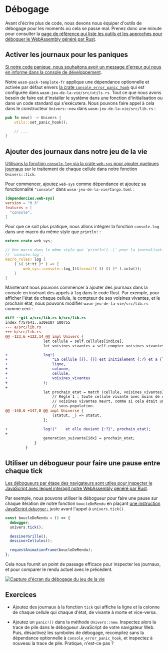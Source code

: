 <!--
# Debugging
-->

# Débogage

<!--
Before we write much more code, we will want to have some debugging tools in our
belt for when things go wrong. Take a moment to review the [reference page
listing tools and approaches available for debugging Rust-generated
WebAssembly][reference-debugging].
-->

Avant d'écrire plus de code, nous devons nous équiper d'outils de débogage pour
les moments où cela se passe mal. Prenez donc une minute pour consulter la [page
de référence qui liste les outils et les approches pour déboguer le WebAssembly
généré par Rust][reference-debugging].

<!--
[reference-debugging]: ../reference/debugging.html
-->

[reference-debugging]: reference/debugging.html

<!--
## Enable Logging for Panics
-->

## Activer les journaux pour les paniques

<!--
[If our code panics, we want informative error messages to appear in the
developer console.](../reference/debugging.html#logging-panics)
-->

[Si notre code panique, nous souhaitons avoir un message d'erreur qui nous en
informe dans la console de
développement](reference/debugging.html#journaliser-les-paniques).

<!--
Our `wasm-pack-template` comes with an optional, enabled-by-default dependency
on [the `console_error_panic_hook` crate][panic-hook] that is configured in
`wasm-game-of-life/src/utils.rs`. All we need to do is install the hook in an
initialization function or common code path. We can call it inside the
`Universe::new` constructor in `wasm-game-of-life/src/lib.rs`:
-->

Notre `wasm-pack-template-fr` applique une dépendance optionnelle et activée par
défaut envers [la crate `console_error_panic_hook`][panic-hook] qui est
configurée dans `wasm-jeu-de-la-vie/src/utils.rs`. Tout ce que nous avons besoin
de faire est d'installer le système dans une fonction d'initialisation ou dans
un code standard qui s'exécutera. Nous pouvons faire appel à cela dans le
constructeur `Univers::new` dans `wasm-jeu-de-la-vie/src/lib.rs` :

<!--
```rust
pub fn new() -> Universe {
    utils::set_panic_hook();

    // ...
}
```
-->

```rust
pub fn new() -> Univers {
    utils::set_panic_hook();

    // ...
}
```

<!--
[panic-hook]: https://github.com/rustwasm/console_error_panic_hook
-->

[panic-hook]: https://github.com/rustwasm/console_error_panic_hook

<!--
## Add Logging to our Game of Life
-->

## Ajouter des journaux dans notre jeu de la vie

<!--
Let's [use the `console.log` function via the `web-sys` crate to add some
logging][logging] about each cell in our `Universe::tick` function.
-->

[Utilisons la fonction `console.log` via la crate `web-sys` pour ajouter
quelques journaux][logging] sur le traitement de chaque cellule dans notre
fonction `Univers::tick`.

<!--
First, add `web-sys` as a dependency and enable its `"console"` feature in
`wasm-game-of-life/Cargo.toml`:
-->

Pour commencer, ajoutez `web-sys` comme dépendance et ajoutez sa fonctionnalité
`"console"` dans `wasm-jeu-de-la-vie/Cargo.toml` :

<!--
```toml
[dependencies.web-sys]
version = "0.3"
features = [
  "console",
]
```
-->

```toml
[dependencies.web-sys]
version = "0.3"
features = [
  "console",
]
```

<!--
For ergonomics, we'll wrap the `console.log` function up in a `println!`-style
macro:
-->

Pour que ce soit plus pratique, nous allons intégrer la fonction `console.log`
dans une macro du même style que `println!` :

<!--
[logging]: ../reference/debugging.html#logging-with-the-console-apis
-->

[logging]: reference/debugging.html#journaliser-avec-les-api-de-console

<!--
```rust
extern crate web_sys;

// A macro to provide `println!(..)`-style syntax for `console.log` logging.
macro_rules! log {
    ( $( $t:tt )* ) => {
        web_sys::console::log_1(&format!( $( $t )* ).into());
    }
}
```
-->

```rust
extern crate web_sys;

// Une macro dans le même style que `println!(..)` pour la journalisation avec
// `console.log`.
macro_rules! log {
    ( $( $t:tt )* ) => {
        web_sys::console::log_1(&format!( $( $t )* ).into());
    }
}
```

<!--
Now, we can start logging messages to the console by inserting calls to `log` in
Rust code. For example, to log each cell's state, live neighbors count, and next
state, we could modify `wasm-game-of-life/src/lib.rs` like this:
-->

Maintenant nous pouvons commencer à ajouter des journaux dans la console en
insérant des appels à `log` dans le code Rust. Par exemple, pour afficher l'état
de chaque cellule, le compteur de ses voisines vivantes, et le prochain état,
nous pouvons modifier `wasm-jeu-de-la-vie/src/lib.rs` comme ceci :

<!--
```diff
diff --git a/src/lib.rs b/src/lib.rs
index f757641..a30e107 100755
--- a/src/lib.rs
+++ b/src/lib.rs
@@ -123,6 +122,14 @@ impl Universe {
                 let cell = self.cells[idx];
                 let live_neighbors = self.live_neighbor_count(row, col);

+                log!(
+                    "cell[{}, {}] is initially {:?} and has {} live neighbors",
+                    row,
+                    col,
+                    cell,
+                    live_neighbors
+                );
+
                 let next_cell = match (cell, live_neighbors) {
                     // Rule 1: Any live cell with fewer than two live neighbours
                     // dies, as if caused by underpopulation.
@@ -140,6 +147,8 @@ impl Universe {
                     (otherwise, _) => otherwise,
                 };

+                log!("    it becomes {:?}", next_cell);
+
                 next[idx] = next_cell;
             }
         }
```
-->

```diff
diff --git a/src/lib.rs b/src/lib.rs
index f757641..a30e107 100755
--- a/src/lib.rs
+++ b/src/lib.rs
@@ -123,6 +122,14 @@ impl Univers {
                 let cellule = self.cellules[indice];
                 let voisines_vivantes = self.compter_voisines_vivantes(ligne, colonne);

+                log!(
+                    "La cellule [{}, {}] est initialement {:?} et a {} voisines vivantes",
+                    ligne,
+                    colonne,
+                    cellule,
+                    voisines_vivantes
+                );
+
                 let prochain_etat = match (cellule, voisines_vivantes) {
                     // Règle 1 : toute cellule vivante avec moins de deux
                     // voisines vivantes meurt, comme si cela était un effet de
                     // sous-population.
@@ -140,6 +147,8 @@ impl Universe {
                     (statut, _) => statut,
                 };

+                log!("    et elle devient {:?}", prochain_etat);
+
                 generation_suivante[idx] = prochain_etat;
             }
         }
```

<!--
## Using a Debugger to Pause Between Each Tick
-->

## Utiliser un débogueur pour faire une pause entre chaque tick

<!--
[Browser's stepping debuggers are useful for inspecting the JavaScript that our
Rust-generated WebAssembly interacts
with.](../reference/debugging.html#using-a-debugger)
-->

[Les débogueurs par étape des navigateurs sont utiles pour inspecter le
JavaScript avec lequel interagit notre WebAssembly généré par
Rust](reference/debugging.html#utiliser-un-débogueur).

<!--
For example, we can use the debugger to pause on each iteration of our
`renderLoop` function by placing [a JavaScript `debugger;` statement][dbg-stmt]
above our call to `universe.tick()`.
-->

Par exemple, nous pouvons utiliser le débogueur pour faire une pause sur chaque
itération de notre fonction `boucleDeRendu` en plaçant [une instruction
JavaScript `debugger;`][dbg-stmt] juste avant l'appel à `univers.tick()`.

<!--
```js
const renderLoop = () => {
  debugger;
  universe.tick();

  drawGrid();
  drawCells();

  requestAnimationFrame(renderLoop);
};
```
-->

```js
const boucleDeRendu = () => {
  debugger;
  univers.tick();

  dessinerGrille();
  dessinerCellules();

  requestAnimationFrame(boucleDeRendu);
};
```

<!--
This provides us with a convenient checkpoint for inspecting logged messages,
and comparing the currently rendered frame to the previous one.
-->

Cela nous fournit un point de passage efficace pour inspecter les journaux, et
pour comparer le rendu actuel avec le précédent.

<!--
[dbg-stmt]: https://developer.mozilla.org/en-US/docs/Web/JavaScript/Reference/Statements/debugger
-->

[dbg-stmt]:
https://developer.mozilla.org/fr/docs/Web/JavaScript/Reference/Instructions/debugger

<!--
[![Screenshot of debugging the Game of Life](../images/game-of-life/debugging.png)](../images/game-of-life/debugging.png)
-->

[![Capture d'écran du débogage du jeu de la
vie](images/game-of-life/debugging.png)](images/game-of-life/debugging.png)

<!--
## Exercises
-->

## Exercices

<!--
* Add logging to the `tick` function that records the row and column of each
  cell that transitioned states from live to dead or vice versa.
-->

* Ajoutez des journaux à la fonction `tick` qui affiche la ligne et la colonne
  de chaque cellule qui chaque d'état, de vivante à morte et vice-versa.

<!--
* Introduce a `panic!()` in the `Universe::new` method. Inspect the panic's
  backtrace in your Web browser's JavaScript debugger. Disable debug symbols,
  rebuild without the `console_error_panic_hook` optional dependency, and
  inspect the stack trace again. Not as useful is it?
-->

* Ajoutez un `panic!()` dans la méthode `Univers::new`. Inspectez alors la trace
  de pile dans le débogueur JavaScript de votre navigateur Web. Puis, désactivez
  les symboles de débogage, recompilez sans la dépendance optionnelle à
  `console_error_panic_hook`, et inspectez à nouveau la trace de pile. Pratique,
  n'est-ce pas ?

